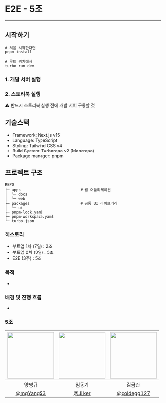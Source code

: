 # E2E - 5조

---

## 시작하기

```
# 처음 시작한다면
pnpm install

# 루트 위치에서
turbo run dev
```

### 1. 개발 서버 실행

### 2. 스토리북 실행

⚠️ 반드시 스토리북 실행 전에 개발 서버 구동할 것

## 기술스택

- Framework: Next.js v15
- Language: TypeScript
- Styling: Tailwind CSS v4
- Build System: Turborepo v2 (Monorepo)
- Package manager: pnpm

## 프로젝트 구조

```
REPO
├─ apps                           # 웹 어플리케이션
│  └─ docs
│  └─ web
├─ packages                       # 공통 UI 라이브러리
│  └─ ui
├─ pnpm-lock.yaml
├─ pnpm-workspace.yaml
└─ turbo.json

```

### 히스토리

- 부트업 1차 (7일) : 2조
- 부트업 2차 (3일) : 3조
- E2E (3주) : 5조

### 목적

- 

### 배경 및 진행 흐름

- 

### 5조

| [<img src="https://avatars.githubusercontent.com/u/50770004?v=4" width="150" height="150"/>](https://github.com/mgYang53) | [<img src="https://avatars.githubusercontent.com/u/100774811?v=4" width="150" height="150"/>](https://github.com/Jiiker) | [<img src="https://avatars.githubusercontent.com/u/31915107?v=4" width="150" height="150"/>](https://github.com/goldegg127) |
| :---------------------------------------------------------------------------------------------------------------------------: | :--------------------------------------------------------------------------------------------------------------------------------------------------------------------------: | :-----------------------------------------------------------------------------------------------------------------------: | 
|                                                            양명규                                                             |                                                                                    임동기                                                                                    |                                                          김금란                                                           |
|                                        [@mgYang53](https://github.com/mgYang53)                                         |                                                                 [@Jiiker](https://github.com/Jiiker)                                                                 |                                         [@goldegg127](https://github.com/goldegg127)                                          |
